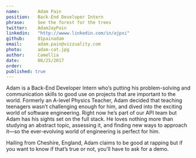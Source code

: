 ```yaml
---
name:       Adam Pain
position:   Back-End Developer Intern
phrase:     See the forest for the trees
twitter:    AdamJayPain
linkedin:   "http://wwww.linkedin.com/in/ajpxi"
github:		01painadam
email:      adam.pain@vizzuality.com
photo:      adam-cat.jpg
author:     Camellia
date:       08/25/2017
order:      
published: true
---
```

Adam is a Back-End Developer Intern who’s putting his problem-solving and communication skills to good use on projects that are important to the world. Formerly an A-level Physics Teacher, Adam decided that teaching teenagers wasn’t challenging enough for him, and dived into the exciting world of software engineering. Right now he’s part of our API team but Adam has his sights set on the full stack. He loves nothing more than studying an abstract topic, assessing it, and finding new ways to approach it—so the ever-evolving world of engineering is perfect for him. 

Hailing from Cheshire, England, Adam claims to be good at rapping but if you want to know if that’s true or not, you’ll have to ask for a demo. 
